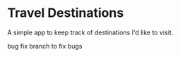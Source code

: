 # Travel Destinations

A simple app to keep track of destinations I'd like to visit.

bug fix branch to fix bugs